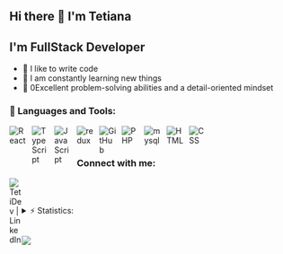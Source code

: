 ## Hi there 👋 I'm Tetiana

## <span class="wave">I'm FullStack Developer</span>

- 💪 I like to write code
- 🥅 I am constantly learning new things
- 🚀 0Excellent problem-solving abilities and a detail-oriented mindset

<style>
@keyframes wave-animation {
  0% { opacity: 1; }
  50% { opacity: 0.5; }
  100% { opacity: 1; }
}

.wave {
  display: inline-block;
  animation: wave-animation 2s infinite;
}
</style>

### 🧰 Languages and Tools:
<img align="left" alt="React" src="https://cdn.jsdelivr.net/gh/devicons/devicon/icons/react/react-original.svg" style="padding-right:10px;" width="30px" />
<img align="left" alt="TypeScript" src="https://cdn.jsdelivr.net/gh/devicons/devicon/icons/typescript/typescript-plain.svg" style="padding-right:10px;" width="30px" />
<img align="left" alt="JavaScript" src="https://cdn.jsdelivr.net/gh/devicons/devicon/icons/javascript/javascript-plain.svg" style="padding-right:10px;" width="30px" />
<img align="left" alt="redux" src="https://cdn.jsdelivr.net/gh/devicons/devicon@latest/icons/redux/redux-original.svg" style="padding-right:10px;" width="30px" />
<img align="left" alt="GitHub" src="https://cdn.jsdelivr.net/gh/devicons/devicon/icons/github/github-original.svg" style="padding-right:10px;" width="30px" />
<img align="left" alt="PHP" src="https://cdn.jsdelivr.net/gh/devicons/devicon/icons/php/php-original.svg" style="padding-right:10px;" width="30px" />
<img align="left" alt="mysql" src="https://cdn.jsdelivr.net/gh/devicons/devicon@latest/icons/mysql/mysql-original-wordmark.svg" style="padding-right:10px;" width="30px" />
<img align="left" alt="HTML" src="https://cdn.jsdelivr.net/gh/devicons/devicon/icons/html5/html5-plain.svg" style="padding-right:10px;" width="30px" />
<img align="left" alt="CSS" src="https://cdn.jsdelivr.net/gh/devicons/devicon/icons/css3/css3-plain.svg" style="padding-right:10px;" width="30px" />

<br />
<br />

### Connect with me:

[//]: # ([<img align="left" alt="webtricks-master.ru" width="22px" src="https://raw.githubusercontent.com/iconic/open-iconic/master/svg/globe.svg" />][website])
[<img align="left" alt="TetiDev | LinkedIn" width="22px" src="https://cdn.jsdelivr.net/gh/devicons/devicon@latest/icons/linkedin/linkedin-original.svg" />](https://www.linkedin.com/in/tetiana-hil-fullstackdev/)
<br />
<br />
<details>
  <summary>⚡ Statistics:</summary>
   <img align="left" alt="GitHub Stats" src="https://github-readme-stats.vercel.app/api/top-langs/?username=TetiDev&langs_count=8&layout=compact" />
    <br />

[//]: # (    <img align="left" alt="codeSTACKr's GitHub Stats" src="https://github-readme-stats.vercel.app/api?username=TetiDev&show_icons=true" />)
</details>

<br />

![](https://komarev.com/ghpvc/?username=TetiDev)